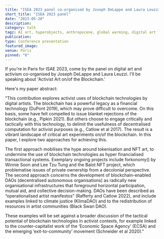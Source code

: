 ```yaml
---
title: "ISEA 2023 panel co-organised by Joseph DeLappe and Laura Leuzzi"
short_title: "ISEA 2023 panel"
date: "2023-05-20"
description:
category: talk
tagz: AI art, hyperobjects, anthropocene, global warming, digital art
publication:
type: Conference presentation
featured_image:
venue: Paris
pinned: "0"
---
```


If you're in Paris for ISAE 2023, come by the panel on digital art and activism co-organised by Joseph DeLappe and Laura Leuzzi. I'll be speaking about 'Activist Art on/of the Blockchain.'

Here's my paper abstract:

"This contribution explores activist uses of blockchain technologies by digital artists. The blockchain has a powerful legacy as a financial technology (DuPont 2019), which may prove difficult to overcome. On this basis, some have felt compelled to issue blanket rejections of the blockchain (e.g., Pipkin 2021). But others choose to engage critically and tactically with this technology, to delimit the usefulness of decentralised computation for activist purposes (e.g., Catlow et al 2017). The result is a vibrant landscape of critical art experiments on/of the blockchain. In this paper, I explore two approaches for achieving this.

The first approach mobilises the hype around tokenisation and NFT art, to undermine the use of blockchain technologies as hyper financialised transactional systems. Exemplary ongoing projects include forkonomy() by Winnie Soon and Lee Tzu Tung and the Balot NFT project, which problematise issues of private ownership from a decolonial perspective. The second approach concerns the development of blockchain-enabled DAOs (decentralised autonomous organisations) as radically new organisational infrastructures that foreground horizontal participation, mutual aid, and collective decision-making. DAOs have been described as “operationalised artist manifestos” (Rafferty and Catlow 2022), and include examples linked to climate justice (KlimaDAO) and to the redistribution of resources in artist communities (Black Swan DAO).

These examples will be set against a broader discussion of the tactical potential of blockchain technologies in activist contexts, for example linked to the counter-capitalist work of the ‘Economic Space Agency’ (ECSA) and the emerging ‘exit-to-community’ movement (Schneider et al 2020)."
